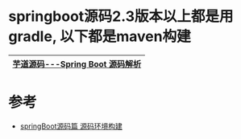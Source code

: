 # springboot源码2.3版本以上都是用gradle, 以下都是maven构建

[芋道源码---Spring Boot 源码解析](http://svip.iocoder.cn/categories/Spring-Boot/)|
---|



# 参考
* [springBoot源码篇 源码环境构建 ](https://www.youtube.com/watch?v=ognjv0Kg-40)
